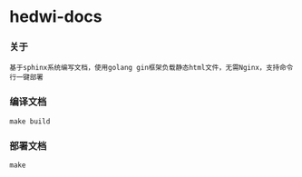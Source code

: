 # hedwi-docs

### 关于

    基于sphinx系统编写文档，使用golang gin框架负载静态html文件，无需Nginx，支持命令行一键部署
    
### 编译文档

    make build
    
### 部署文档
    make

